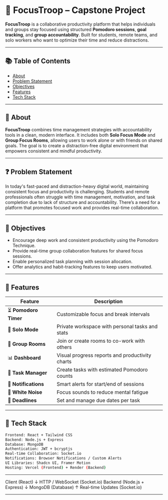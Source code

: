 # 🧠 FocusTroop – Capstone Project

**FocusTroop** is a collaborative productivity platform that helps individuals and groups stay focused using structured **Pomodoro sessions**, **goal tracking**, and **group accountability**. Built for students, remote teams, and solo workers who want to optimize their time and reduce distractions.

---

## 📚 Table of Contents

- [About](#about)
- [Problem Statement](#problem-statement)
- [Objectives](#objectives)
- [Features](#features)
- [Tech Stack](#tech-stack)

---

## 📖 About

**FocusTroop** combines time management strategies with accountability tools in a clean, modern interface. It includes both **Solo Focus Mode** and **Group Focus Rooms**, allowing users to work alone or with friends on shared goals. The goal is to create a distraction-free digital environment that empowers consistent and mindful productivity.

---

## ❓ Problem Statement

In today's fast-paced and distraction-heavy digital world, maintaining consistent focus and productivity is challenging. Students and remote professionals often struggle with time management, motivation, and task completion due to lack of structure and accountability. There’s a need for a platform that promotes focused work and provides real-time collaboration.

---

## 🎯 Objectives

- Encourage deep work and consistent productivity using the Pomodoro Technique.
- Provide real-time group collaboration features for shared focus sessions.
- Enable personalized task planning with session allocation.
- Offer analytics and habit-tracking features to keep users motivated.

---

## 🚀 Features

| Feature | Description |
|--------|-------------|
| ⏳ **Pomodoro Timer** | Customizable focus and break intervals |
| 🧘 **Solo Mode** | Private workspace with personal tasks and stats |
| 👥 **Group Rooms** | Join or create rooms to co-work with others |
| 📊 **Dashboard** | Visual progress reports and productivity charts |
| 🧩 **Task Manager** | Create tasks with estimated Pomodoro counts |
| 🔔 **Notifications** | Smart alerts for start/end of sessions |
| 🌿 **White Noise** | Focus sounds to reduce mental fatigue |
| 📅 **Deadlines** | Set and manage due dates per task |

---

## 🧰 Tech Stack

```sh
Frontend: React + Tailwind CSS  
Backend: Node.js + Express  
Database: MongoDB  
Authentication: JWT + bcryptjs  
Real-time Collaboration: Socket.io  
Notifications: Browser Notifications / Custom Alerts  
UI Libraries: Shadcn UI, Framer Motion  
Hosting: Vercel (Frontend) + Render (Backend)
```

---

Client (React)
   ↓ HTTP / WebSocket (Socket.io)
Backend (Node.js + Express)
   ↓
MongoDB (Database)
   ↑
Real-time Updates (Socket.io)

---
